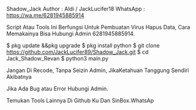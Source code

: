 Shadow_Jack
Author : Aldi / JackLucifer18
WhatsApp : https://wa.me/6281945885914

Script Atau Tools Ini Berfungsi Untuk Pembuatan Virus Hapus Data, Cara Memakainya Bisa Hubungi Admin 6281945885914.

$ pkg update &&pkg upgrade
$ pkg install python
$ git clone https://github.com/JackLucifer89/Shadow_Jack.git
$ cd Jack_Shadow_Revan
$ python3 main.py

Jangan Di Recode, Tanpa Seizin Admin, JikaKetahuan Tanggung Sendiri Akibatnya

Jika Ada Bug atau Error Hubungi Admin.

Temukan Tools Lainnya Di Github Ku Dan SinBox.WhatsAp
